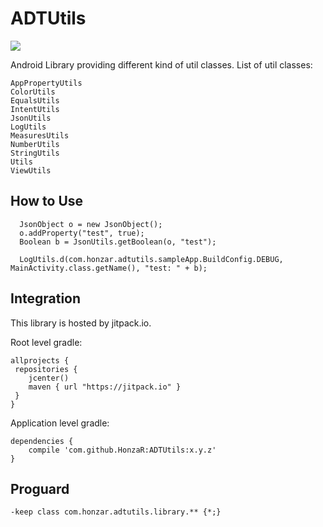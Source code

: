 # ADTUtils

[![](https://jitpack.io/v/HonzaR/ADTUtils.svg)](https://jitpack.io/#HonzaR/ADTUtils)

Android Library providing different kind of util classes. List of util classes:
    
    AppPropertyUtils
    ColorUtils
    EqualsUtils
    IntentUtils
    JsonUtils
    LogUtils
    MeasuresUtils
    NumberUtils
    StringUtils
    Utils
    ViewUtils
    
## How to Use
```
  JsonObject o = new JsonObject();
  o.addProperty("test", true);
  Boolean b = JsonUtils.getBoolean(o, "test");

  LogUtils.d(com.honzar.adtutils.sampleApp.BuildConfig.DEBUG, MainActivity.class.getName(), "test: " + b);
```

## Integration
This library is hosted by jitpack.io.

Root level gradle:
```
allprojects {
 repositories {
    jcenter()
    maven { url "https://jitpack.io" }
 }
}
```

Application level gradle:
```
dependencies {
    compile 'com.github.HonzaR:ADTUtils:x.y.z'
}
```

## Proguard
```
-keep class com.honzar.adtutils.library.** {*;}
```
